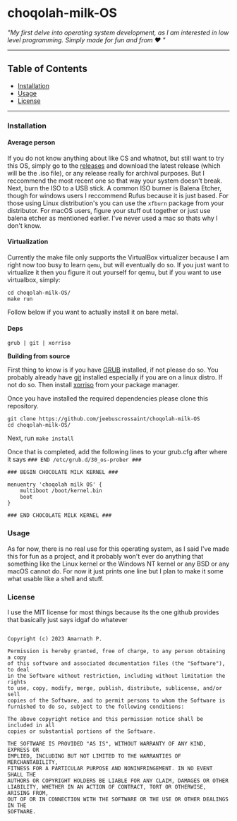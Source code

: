 # choqolah-milk-OS

*"My first delve into operating system development, as I am interested in low level programming. Simply made for fun and from :heart: "*

-----

## Table of Contents

- [Installation](#installation)
- [Usage](#usage)
- [License](#license)


-----

### Installation 

#### Average person
If you do not know anything about like CS and whatnot, but still want to try this OS, simply go to the [releases](https://github.com/jeebuscrossaint/choqolah-milk-OS/releases) and download the latest release (which will be the .iso file), or any release really for archival purposes. But I reccommend the most recent one so that way your system doesn't break. Next, burn the ISO to a USB stick. A common ISO burner is Balena Etcher, though for windows users I reccommend Rufus because it is just based. For those using Linux distribution's you can use the `xfburn` package from your distributor. For macOS users, figure your stuff out together or just use balena etcher as mentioned earlier. I've never used a mac so thats why I don't know.

#### Virtualization

Currently the make file only supports the VirtualBox virtualizer because I am right now too busy to learn `qemu`, but will eventually do so. If you just want to virtualize it then you figure it out yourself for qemu, but if you want to use virtualbox, simply:

```
cd choqolah-milk-OS/
make run
```

Follow below if you want to actually install it on bare metal.

#### Deps
```
grub | git | xorriso
```
**Building from source**

First thing to know is if you have [GRUB](https://www.gnu.org/software/grub/) installed, if not please do so. 
You probably already have [git](https://git-scm.com/) installed especially if you are on a linux distro. If not do so.
Then install [xorriso](https://www.gnu.org/software/xorriso/) from your package manager.

Once you have installed the required dependencies please clone this repository.
```
git clone https://github.com/jeebuscrossaint/choqolah-milk-OS
cd choqolah-milk-OS/
```
Next, run `make install`

Once that is completed, add the following lines to your grub.cfg after where it says `### END /etc/grub.d/30_os-prober ###`

```
### BEGIN CHOCOLATE MILK KERNEL ###

menuentry 'choqolah milk OS' {
    multiboot /boot/kernel.bin
    boot
}

### END CHOCOLATE MILK KERNEL ###
```

### Usage

As for now, there is no real use for this operating system, as I said I've made this for fun as a project, and it probably won't ever do anything that something like the Linux kernel or the Windows NT kernel or any BSD or any macOS cannot do. For now it just prints one line but I plan to make it some what usable like a shell and stuff. 

### License
I use the MIT license for most things because its the one github provides that basically just says idgaf do whatever

```MIT License

Copyright (c) 2023 Amarnath P.

Permission is hereby granted, free of charge, to any person obtaining a copy
of this software and associated documentation files (the "Software"), to deal
in the Software without restriction, including without limitation the rights
to use, copy, modify, merge, publish, distribute, sublicense, and/or sell
copies of the Software, and to permit persons to whom the Software is
furnished to do so, subject to the following conditions:

The above copyright notice and this permission notice shall be included in all
copies or substantial portions of the Software.

THE SOFTWARE IS PROVIDED "AS IS", WITHOUT WARRANTY OF ANY KIND, EXPRESS OR
IMPLIED, INCLUDING BUT NOT LIMITED TO THE WARRANTIES OF MERCHANTABILITY,
FITNESS FOR A PARTICULAR PURPOSE AND NONINFRINGEMENT. IN NO EVENT SHALL THE
AUTHORS OR COPYRIGHT HOLDERS BE LIABLE FOR ANY CLAIM, DAMAGES OR OTHER
LIABILITY, WHETHER IN AN ACTION OF CONTRACT, TORT OR OTHERWISE, ARISING FROM,
OUT OF OR IN CONNECTION WITH THE SOFTWARE OR THE USE OR OTHER DEALINGS IN THE
SOFTWARE.
```
